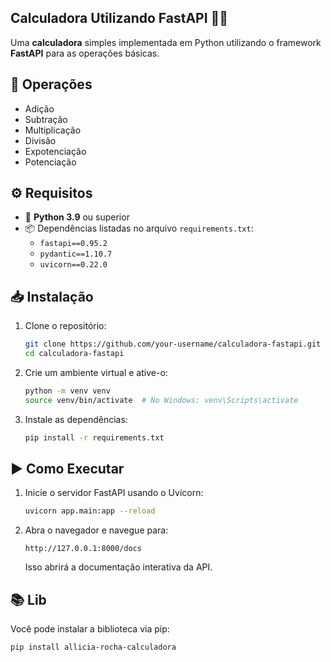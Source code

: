 ## Calculadora Utilizando **FastAPI** 🧮🚀
Uma **calculadora** simples implementada em Python utilizando o framework **FastAPI** para as operações básicas.

## 🔢 Operações 
- Adição 
- Subtração 
- Multiplicação 
- Divisão 
- Expotenciação 
- Potenciação  

## ⚙️ Requisitos
- 🐍 **Python 3.9** ou superior 
- 📦 Dependências listadas no arquivo `requirements.txt`:
  - `fastapi==0.95.2` 
  - `pydantic==1.10.7` 
  - `uvicorn==0.22.0` 
  
## 📥 Instalação 
1. Clone o repositório:
   ```bash
   git clone https://github.com/your-username/calculadora-fastapi.git
   cd calculadora-fastapi
   ```
2. Crie um ambiente virtual e ative-o:
   ```bash
   python -m venv venv
   source venv/bin/activate  # No Windows: venv\Scripts\activate
   ```
3. Instale as dependências:
   ```bash
   pip install -r requirements.txt
   ```
## ▶️ Como Executar 
1. Inicie o servidor FastAPI usando o Uvicorn:
   ```bash
   uvicorn app.main:app --reload
   ```

2. Abra o navegador e navegue para:
   ```
   http://127.0.0.1:8000/docs
   ```
   Isso abrirá a documentação interativa da API.
   
## 📚 Lib

Você pode instalar a biblioteca via pip:

```bash
pip install allicia-rocha-calculadora
